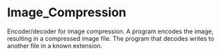 # Image_Compression
Encoder/decoder for image compression. A program encodes the image, resulting in a compressed image file. The program that decodes writes to another file in a known extension.
